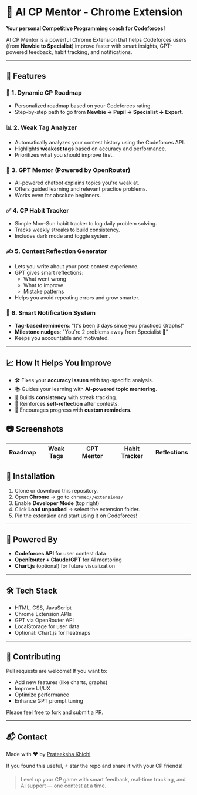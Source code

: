 # 🧠 AI CP Mentor - Chrome Extension

**Your personal Competitive Programming coach for Codeforces!**

AI CP Mentor is a powerful Chrome Extension that helps Codeforces users (from **Newbie to Specialist**) improve faster with smart insights, GPT-powered feedback, habit tracking, and notifications.

---

## 🚀 Features

### 📌 1. Dynamic CP Roadmap
- Personalized roadmap based on your Codeforces rating.
- Step-by-step path to go from **Newbie → Pupil → Specialist → Expert**.

### 📊 2. Weak Tag Analyzer
- Automatically analyzes your contest history using the Codeforces API.
- Highlights **weakest tags** based on accuracy and performance.
- Prioritizes what you should improve first.

### 🧠 3. GPT Mentor (Powered by OpenRouter)
- AI-powered chatbot explains topics you're weak at.
- Offers guided learning and relevant practice problems.
- Works even for absolute beginners.

### ✅ 4. CP Habit Tracker
- Simple Mon–Sun habit tracker to log daily problem solving.
- Tracks weekly streaks to build consistency.
- Includes dark mode and toggle system.

### ✍️ 5. Contest Reflection Generator
- Lets you write about your post-contest experience.
- GPT gives smart reflections:
  - What went wrong
  - What to improve
  - Mistake patterns
- Helps you avoid repeating errors and grow smarter.

### 🔔 6. Smart Notification System
- **Tag-based reminders**: "It's been 3 days since you practiced Graphs!"
- **Milestone nudges**: "You're 2 problems away from Specialist 💪"
- Keeps you accountable and motivated.

---

## 📈 How It Helps You Improve

- 🛠️ Fixes your **accuracy issues** with tag-specific analysis.
- 📚 Guides your learning with **AI-powered topic mentoring**.
- 📅 Builds **consistency** with streak tracking.
- 🔁 Reinforces **self-reflection** after contests.
- 💬 Encourages progress with **custom reminders**.



## 📷 Screenshots

| Roadmap | Weak Tags | GPT Mentor | Habit Tracker | Reflections |
|--------|-----------|------------|----------------|--------------|


## 🔧 Installation

1. Clone or download this repository.
2. Open **Chrome** → go to `chrome://extensions/`
3. Enable **Developer Mode** (top right)
4. Click **Load unpacked** → select the extension folder.
5. Pin the extension and start using it on Codeforces!

---

## 🧠 Powered By

- **Codeforces API** for user contest data
- **OpenRouter + Claude/GPT** for AI mentoring
- **Chart.js** (optional) for future visualization

---

## 🛠️ Tech Stack

- HTML, CSS, JavaScript
- Chrome Extension APIs
- GPT via OpenRouter API
- LocalStorage for user data
- Optional: Chart.js for heatmaps

---

## 🤝 Contributing

Pull requests are welcome! If you want to:
- Add new features (like charts, graphs)
- Improve UI/UX
- Optimize performance
- Enhance GPT prompt tuning

Please feel free to fork and submit a PR.

---

## 📬 Contact

Made with ❤️ by [Prateeksha Khichi](mailto:prateekshakhichi@gmail.com)

If you found this useful, ⭐ star the repo and share it with your CP friends!

> Level up your CP game with smart feedback, real-time tracking, and AI support — one contest at a time.
